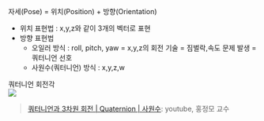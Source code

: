 자세(Pose) = 위치(Position) + 방향(Orientation) 

- 위치 표현법 : x,y,z와 같이 3개의 벡터로 표현
- 방향 표현법
    - 오일러 방식 : roll, pitch, yaw = x,y,z의 회전 기술 = 짐벌락,속도 문제 발생 = 쿼터니언 선호 
    - 사원수(쿼터니언) 방식 : x,y,z,w 
    
쿼터니언 회전각     
![](https://i.imgur.com/ApSnbIH.png)




> [쿼터니언과 3차원 회전 | Quaternion | 사원수](https://www.youtube.com/watch?v=_nJLDmue0h4): youtube, 홍정모 교수 